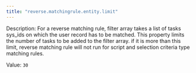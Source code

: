 ```yaml
---
title: "reverse.matchingrule.entity.limit"
---
```


Description: For a reverse matching rule, filter array takes a list of tasks sys_ids on which the user record has to be matched. This property limits the number of tasks to be added to the filter array. if it is more than this limit, reverse matching rule will not run for script and selection criteria type matching rules.

Value: `30`